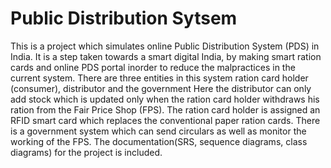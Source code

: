 # **Public Distribution Sytsem**

This is a project which simulates online Public Distribution System (PDS) in India. It is a step taken towards a smart digital India, by making smart ration cards and online PDS portal inorder to reduce the malpractices in the current system.
There are three entities in this system ration card holder (consumer), distributor and the government
Here the distributor can only add stock which is updated only when the ration card holder withdraws his ration from the Fair Price Shop (FPS). The ration card holder is assigned an RFID smart card which replaces the conventional paper ration cards. There is a government system which can send circulars as well as monitor the working of the FPS.
The documentation(SRS, sequence diagrams, class diagrams) for the project is included.
